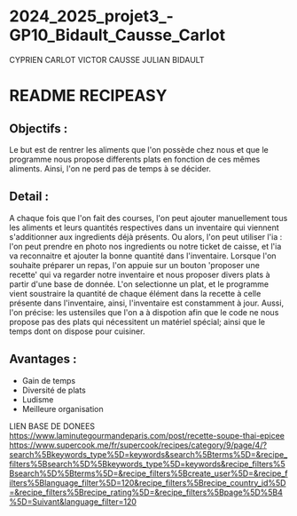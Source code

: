 # 2024_2025_projet3_-GP10_Bidault_Causse_Carlot
CYPRIEN CARLOT
VICTOR CAUSSE
JULIAN BIDAULT



# README RECIPEASY


## Objectifs :
Le but est de rentrer les aliments que l'on possède chez nous et que le programme nous propose differents plats en fonction de ces mêmes aliments.
Ainsi, l'on ne perd pas de temps à se décider.

## Detail :
A chaque fois que l'on fait des courses, l'on peut ajouter manuellement tous les aliments et leurs quantités respectives dans un inventaire qui viennent s'additionner aux ingredients déjà présents.
Ou alors, l'on peut utiliser l'ia : l'on peut prendre en photo nos ingredients ou notre ticket de caisse, et l'ia va reconnaitre et ajouter la bonne quantité dans l'inventaire.
Lorsque l'on souhaite préparer un repas, l'on appuie sur un bouton 'proposer une recette' qui va regarder notre inventaire et nous proposer divers plats à partir d'une base de donnée. L'on selectionne un plat, et le programme vient soustraire la quantité
de chaque élément dans la recette à celle présente dans l'inventaire, ainsi, l'inventaire est constamment à jour.
Aussi, l'on précise: les ustensiles que l'on a à dispotion afin que le code ne nous propose pas des plats qui nécessitent un matériel spécial; ainsi que le temps dont on dispose pour cuisiner.

## Avantages :
- Gain de temps
- Diversité de plats
- Ludisme
- Meilleure organisation


LIEN BASE DE DONEES
https://www.laminutegourmandeparis.com/post/recette-soupe-thai-epicee
https://www.supercook.me/fr/supercook/recipes/category/9/page/4/?search%5Bkeywords_type%5D=keywords&search%5Bterms%5D=&recipe_filters%5Bsearch%5D%5Bkeywords_type%5D=keywords&recipe_filters%5Bsearch%5D%5Bterms%5D=&recipe_filters%5Bcreate_user%5D=&recipe_filters%5Blanguage_filter%5D=120&recipe_filters%5Brecipe_country_id%5D=&recipe_filters%5Brecipe_rating%5D=&recipe_filters%5Bpage%5D%5B4%5D=Suivant&language_filter=120


